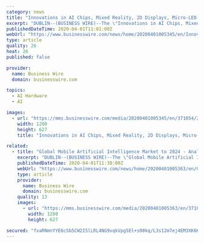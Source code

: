 ```yaml
---
category: news
title: "Innovations in AI Chips, Mixed Reality, 2D Displays, Micro-LED, VCSEL & Neuromorphic Computing - 2019 - ResearchAndMarkets.com"
excerpt: "DUBLIN--(BUSINESS WIRE)--The \"Innovations in AI Chips, Mixed Reality, 2D Displays, Micro-LED, VCSEL, and Neuromorphic Computing\" report has been added to ResearchAndMarkets.com's offering. This Microelectronics TechVision Opportunity Engine (TOE) profiles advancements in high performance AI chipsets, mixed reality glasses, image signal ..."
publishedDateTime: 2020-04-01T11:01:00Z
webUrl: "https://www.businesswire.com/news/home/20200401005345/en/Innovations-AI-Chips-Mixed-Reality-2D-Displays"
type: article
quality: 26
heat: 26
published: false

provider:
  name: Business Wire
  domain: businesswire.com

topics:
  - AI Hardware
  - AI

images:
  - url: "https://mms.businesswire.com/media/20200401005345/en/371054/23/ResearchAndMarkets_800px.jpg"
    width: 1200
    height: 627
    title: "Innovations in AI Chips, Mixed Reality, 2D Displays, Micro-LED, VCSEL & Neuromorphic Computing - 2019 - ResearchAndMarkets.com"

related:
  - title: "Global Mobile Artificial Intelligence Market to 2024 - Analysis, Trends, Drivers & Challenges - ResearchAndMarkets.com"
    excerpt: "DUBLIN--(BUSINESS WIRE)--The \"Global Mobile Artificial Intelligence Market 2020-2024\" report has been added to ResearchAndMarkets.com's offering. The publisher has been monitoring the global mobile artificial intelligence market and it is poised to grow by ..."
    publishedDateTime: 2020-04-01T11:38:00Z
    webUrl: "https://www.businesswire.com/news/home/20200401005363/en/Global-Mobile-Artificial-Intelligence-Market-2024--"
    type: article
    provider:
      name: Business Wire
      domain: businesswire.com
    quality: 13
    images:
      - url: "https://mms.businesswire.com/media/20200401005363/en/371054/23/ResearchAndMarkets_800px.jpg"
        width: 1200
        height: 627

secured: "fxaRNmnYYE6cSb5CW2I5lLRL4NG9vqkVpg5El+s00kq/L3s12m7ej4EM3XK6KBpKU9FUAd5bsW/UHOQsb+T7sW4NLiURu8oN2uKDdwbTztjDTTnaKKvkmB6P2AjxyTmxovIz6wQTJlaK+899f/7xaLINnoLUi7ynUD3RKTYbXse4gI/pABQ4YGt3oEIFpualZbAkn61EkLQXys7RGoZK9ch/5xvcPM8Dmw4nIm/iQCv5WXHH45tTmdDqdDZeBG8poStvpwOibOzgPz7nnAbkZcdrRrmZpZMXzpdt793WhoaISMaFElh45rAr7btCIcLj;ZXXCEdbP3jMW0zofhQOS7A=="
---
```


